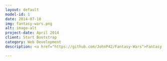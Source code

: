 ```yaml
---
layout: default
model-id: 1
date: 2014-07-18
img: fantasy-wars.png
alt: image-alt
project-date: April 2014
client: Start Bootstrap
category: Web Development
description: <a href="https://github.com/JohnP42/Fantasy-Wars">Fantasy Wars</a> is a turn-based strategy game programmed in Javascript using the Phaser framework. This was and idea that I pitched for the final project at Dev Bootcamp and it was written in 8 days by a team of four. I oversaw the project as the tech lead and was responsible for programming the core game mechanics. Furthermore, I was the head game designer and created the unit spritesheet from scratch. You can play Fantasy Wars <a href="http://johnp42.github.io/old-site/projects/fantasy-wars.html">here</a>.

---
```

